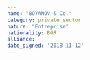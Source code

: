 ```yaml
---
name: "BOYANOV & Co."
category: private_sector
nature: "Entreprise"
nationality: BGR
alliance: 
date_signed: '2018-11-12'
---
```

    
